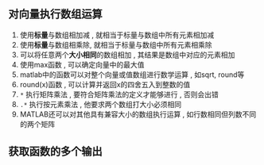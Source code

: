 ## 对向量执行数组运算

1. 使用**标量**与数组相加减 , 就相当于标量与数组中所有元素相加减
2. 使用**标量**与数组相乘除, 就相当于标量与数组中所有元素相乘除
3. 可以将任意两个**大小相同**的数组相加 , 其结果是数组中对应的元素相加
4. 使用max函数 , 可以确定向量中的最大值
5. matlab中的函数可以对整个向量或值数组进行数学运算 , 如sqrt, round等
6. round(x)函数 , 可以计算并返回x的四舍五入到整数的值
7. `*` 执行矩阵乘法 , 要符合矩阵乘法的定义才能够进行 , 否则会出错
8. `.*` 执行按元素乘法 , 他要求两个数组打大小必须相同
9. MATLAB还可以对其他具有兼容大小的数组执行运算 , 如行数相同但列数不同的两个矩阵

## 获取函数的多个输出
